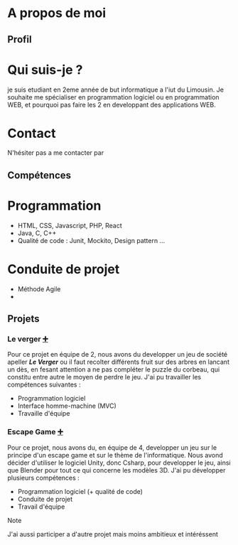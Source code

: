 # A propos de moi 

## Profil
# Qui suis-je ?
je suis etudiant en 2eme année de but informatique a l'iut du Limousin. Je souhaite me spécialiser en programmation logiciel ou en programmation WEB, et pourquoi pas faire les 2 en developpant des applications WEB. 

# Contact 
N'hésiter pas a me contacter par 

## Compétences
# Programmation
  + HTML, CSS, Javascript, PHP, React
  + Java, C, C++
  + Qualité de code : Junit, Mockito, Design pattern ...
# Conduite de projet 
  + Méthode Agile
  + 


## Projets 

### Le verger [➕](url)
Pour ce projet en équipe de 2, nous avons du developper un jeu de société apeller __*Le Verger*__ ou il faut recolter différents fruit sur des arbres en lancant un dès, en fesant attention a ne pas compléter le puzzle du corbeau, qui constitu entre autre le moyen de perdre le jeu.
J'ai pu travailler les compétences suivantes : 
  + Programmation logiciel
  + Interface homme-machine (MVC)
  + Travaille d'équipe 

### Escape Game [➕]([url](https://github.com/maelreinertmartinez/escape-game))
Pour ce projet, nous avons du, en équipe de 4, developper un jeu sur le principe d'un escape game et sur le thème de l'informatique. Nous avond décider d'utiliser le logiciel Unity, donc Csharp, pour developper le jeu, ainsi que Blender pour tout ce qui concerne les modèles 3D.
J'ai pu développer plusieurs compétences :
  + Programmation logiciel (+ qualité de code)
  + Conduite de projet
  + Travail d'équipe 

> [!NOTE]
> J'ai aussi participer a d'autre projet mais moins ambitieux et intéréssent 

